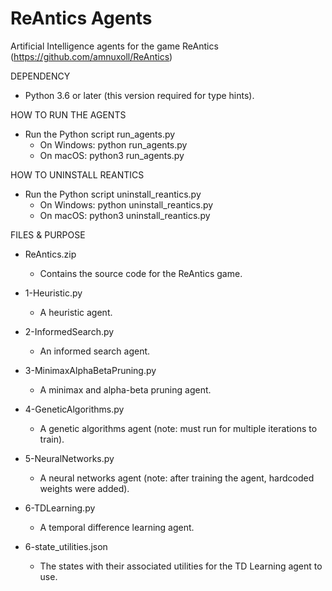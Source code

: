 # ReAntics Agents

Artificial Intelligence agents for the game ReAntics (https://github.com/amnuxoll/ReAntics)

DEPENDENCY
- Python 3.6 or later (this version required for type hints).

HOW TO RUN THE AGENTS
- Run the Python script run_agents.py
    * On Windows: python run_agents.py
    * On macOS: python3 run_agents.py

HOW TO UNINSTALL REANTICS
- Run the Python script uninstall_reantics.py
    * On Windows: python uninstall_reantics.py
    * On macOS: python3 uninstall_reantics.py

FILES & PURPOSE
- ReAntics.zip
    * Contains the source code for the ReAntics game.

- 1-Heuristic.py
    * A heuristic agent.
- 2-InformedSearch.py
    * An informed search agent.
- 3-MinimaxAlphaBetaPruning.py
    * A minimax and alpha-beta pruning agent.
- 4-GeneticAlgorithms.py
    * A genetic algorithms agent (note: must run for multiple iterations to train).
- 5-NeuralNetworks.py
    * A neural networks agent (note: after training the agent, hardcoded weights were added).
- 6-TDLearning.py
    * A temporal difference learning agent.
- 6-state_utilities.json
    * The states with their associated utilities for the TD Learning agent to use.
